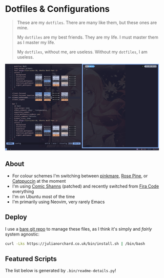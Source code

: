 # Dotfiles & Configurations

> These are my `dotfiles`. There are many like them, but these ones are mine.
>
> My `dotfiles` are my best friends. They are my life. I must master them as I
> master my life.
>
> My `dotfiles`, without me, are useless. Without my `dotfiles`, I am useless.

![A screenshot of my configuration on Linux.](.docs/2023-10.png)

## About

- For colour schemes I'm switching between
  [pinkmare](https://github.com/Matsuuu/pinkmare), [Rose
  Pine](https://github.com/rose-pine/neovim), or
  [Catppuccin](https://github.com/catppuccin/emacs) at the moment
- I'm using [Comic Shanns](https://github.com/shannpersand/comic-shanns)
  (patched) and recently switched from [Fira
  Code](https://github.com/tonsky/FiraCode) everything
- I'm on Ubuntu most of the time
- I'm primarily using Neovim, very rarely Emacs

## Deploy

I use a [bare git repo](https://www.atlassian.com/git/tutorials/dotfiles) to
manage these files, as I think it's simply and *fairly* system agnostic:

```sh
curl -Lks https://julianorchard.co.uk/bin/install.sh | /bin/bash
```

## Featured Scripts

The list below is generated by `.bin/readme-details.py`!

